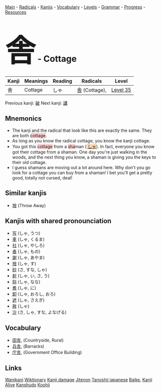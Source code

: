 <style> bigfont {font-size: 100px}</style>
[Main](../README.md) -
[Radicals](../radicals.md) -
[Kanjis](../kanjis.md) -
[Vocabulary](../vocabulary.md) -
[Levels](../levels.md) -
[Grammar](../grammar.md) - 
[Progress](../progress.md) -
[Resources](../resources.md)
# <bigfont> 舎</bigfont> - Cottage 

| Kanji | Meanings | Reading | Radicals | Level |
| --- | --- | --- | --- | --- |
| 舎 | Cottage | しゃ | [舎](../radicals/舎.md) (Cottage),  | [Level 35](../levels/wk_level35.md) |

Previous kanji: [破](破.md) Next kanji: [講](講.md) 

## Mnemonics
 * The kanji and the radical that look like this are exactly the same. They are both <span style="background-color:#ffcccb"> cottage</span>.
* As long as you know the radical cottage, you know the kanji cottage.
* You got this <span style="background-color:#ffcccb"> cottage</span> from a <span style="background-color:#ffcccb"> sha</span>man (<span style="background-color:#fed8b1"> [しゃ](https://jisho.org/search/しゃ)</span>). In fact, everyone you know got their cottage from a shaman. One day you're just walking in the woods, and the next thing you know, a shaman is giving you the keys to their old cottage.
* I guess shamans are moving out a lot around here. Why don't you go look for a cottage you can buy from a shaman! I bet you'll get a pretty good, totally not cursed, deal!


## Similar kanjis
 * [捨](捨.md) (Throw Away)



## Kanjis with shared pronounciation
 * [写](写.md) (しゃ, うつ)
* [車](車.md) (しゃ, くるま)
* [社](社.md) (しゃ, やしろ)
* [者](者.md) (しゃ, もの)
* [謝](謝.md) (しゃ, あやま)
* [捨](捨.md) (しゃ, す)
* [砂](砂.md) (さ, すな, しゃ)
* [射](射.md) (しゃ, い, さ, う)
* [斜](斜.md) (しゃ, なな)
* [煮](煮.md) (しゃ, に)
* [卸](卸.md) (しゃ, おろし, おろ)
* [遮](遮.md) (しゃ, さえぎ)
* [赦](赦.md) (しゃ)
* [沙](沙.md) (さ, しゃ, すな, よなげる)



## Vocabulary
 * [田舎](../vocabulary/舎.md), (Countryside, Rural)
* [兵舎](../vocabulary/舎.md), (Barracks)
* [庁舎](../vocabulary/舎.md), (Government Office Building)




## Links 


[Wanikani](https://www.wanikani.com/kanji/舎)
[Wiktionary](https://en.wiktionary.org/wiki/舎)
[Kanji damage](http://www.kanjidamage.com/kanji/search?utf8=✓&q=舎)
[Jitenon](https://jitenon.com/kanji/舎)
[Tanoshii japanese](https://www.tanoshiijapanese.com/dictionary/kanji.cfm?k=舎)
[Baike](https://baike.baidu.com/item/舎),
[Kanji Alive](https://app.kanjialive.com/舎)
[Kanshudo](https://www.kanshudo.com/searchmn?q=舎)
[Koohii](https://kanji.koohii.com/study/kanji/舎)
